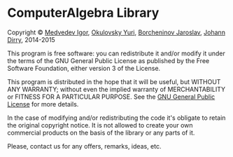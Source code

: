 ﻿# ComputerAlgebra Library

Copyright © [Medvedev Igor](mailto:imedvedev3@gmail.com), [Okulovsky Yuri](mailto:yuri.okulovsky@gmail.com), [Borcheninov Jaroslav](mailto:yariksuperman@gmail.com), [Johann Dirry](mailto:johann.dirry@aon.at), 2014-2015

This program is free software: you can redistribute it and/or modify
it under the terms of the GNU General Public License as published by
the Free Software Foundation, either version 3 of the License.

This program is distributed in the hope that it will be useful,
but WITHOUT ANY WARRANTY; without even the implied warranty of
MERCHANTABILITY or FITNESS FOR A PARTICULAR PURPOSE.  See the
[GNU General Public License](http://www.gnu.org/licenses/gpl-3.0.en.html) for more details.


In the case of modifying and/or redistributing the code it's obligate to
retain the original copyright notice. It is not allowed to create your
own commercial products on the basis of the library or any parts
of it.


Please, contact us for any offers, remarks, ideas, etc.
